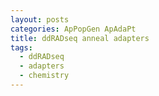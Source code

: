 ```yaml
---
layout: posts
categories: ApPopGen ApAdaPt
title: ddRADseq anneal adapters
tags: 
  - ddRADseq
  - adapters
  - chemistry
---
```






